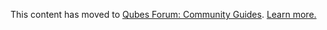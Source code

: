 This content has moved to [Qubes Forum: Community Guides](https://forum.qubes-os.org/t/configuring-a-proxyvm-vpn-gateway/19061). [Learn more.](https://forum.qubes-os.org/t/announcement-qubes-community-project-has-been-migrated-to-the-forum/20367/)
